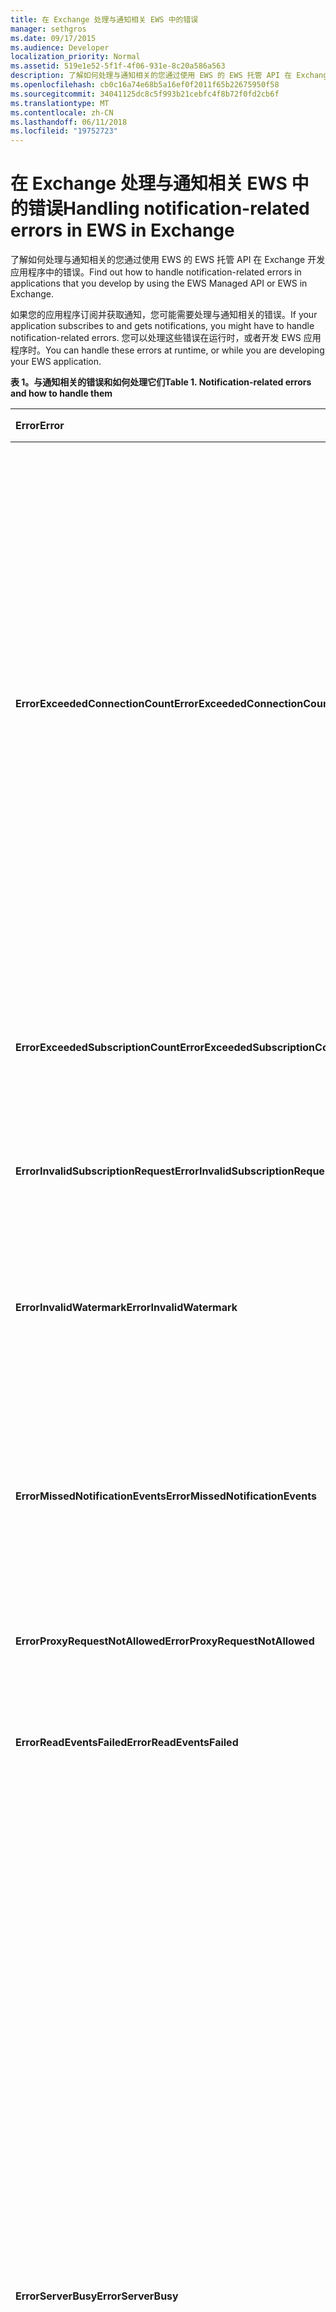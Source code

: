 ```yaml
---
title: 在 Exchange 处理与通知相关 EWS 中的错误
manager: sethgros
ms.date: 09/17/2015
ms.audience: Developer
localization_priority: Normal
ms.assetid: 519e1e52-5f1f-4f06-931e-8c20a586a563
description: 了解如何处理与通知相关的您通过使用 EWS 的 EWS 托管 API 在 Exchange 开发应用程序中的错误。
ms.openlocfilehash: cb0c16a74e68b5a16ef0f2011f65b22675950f58
ms.sourcegitcommit: 34041125dc8c5f993b21cebfc4f8b72f0fd2cb6f
ms.translationtype: MT
ms.contentlocale: zh-CN
ms.lasthandoff: 06/11/2018
ms.locfileid: "19752723"
---
```

# <a name="handling-notification-related-errors-in-ews-in-exchange"></a><span data-ttu-id="71fb1-103">在 Exchange 处理与通知相关 EWS 中的错误</span><span class="sxs-lookup"><span data-stu-id="71fb1-103">Handling notification-related errors in EWS in Exchange</span></span>

<span data-ttu-id="71fb1-104">了解如何处理与通知相关的您通过使用 EWS 的 EWS 托管 API 在 Exchange 开发应用程序中的错误。</span><span class="sxs-lookup"><span data-stu-id="71fb1-104">Find out how to handle notification-related errors in applications that you develop by using the EWS Managed API or EWS in Exchange.</span></span>
  
<span data-ttu-id="71fb1-105">如果您的应用程序订阅并获取通知，您可能需要处理与通知相关的错误。</span><span class="sxs-lookup"><span data-stu-id="71fb1-105">If your application subscribes to and gets notifications, you might have to handle notification-related errors.</span></span> <span data-ttu-id="71fb1-106">您可以处理这些错误在运行时，或者开发 EWS 应用程序时。</span><span class="sxs-lookup"><span data-stu-id="71fb1-106">You can handle these errors at runtime, or while you are developing your EWS application.</span></span>
  
<span data-ttu-id="71fb1-107">**表 1。与通知相关的错误和如何处理它们**</span><span class="sxs-lookup"><span data-stu-id="71fb1-107">**Table 1. Notification-related errors and how to handle them**</span></span>

|<span data-ttu-id="71fb1-108">Error</span><span class="sxs-lookup"><span data-stu-id="71fb1-108">Error</span></span>|<span data-ttu-id="71fb1-109">您尝试对时发生...</span><span class="sxs-lookup"><span data-stu-id="71fb1-109">Occurs when you try to…</span></span>|<span data-ttu-id="71fb1-110">处理由...</span><span class="sxs-lookup"><span data-stu-id="71fb1-110">Handle it by…</span></span>|
|:-----|:-----|:-----|
|<span data-ttu-id="71fb1-111">**ErrorExceededConnectionCount**</span><span class="sxs-lookup"><span data-stu-id="71fb1-111">**ErrorExceededConnectionCount**</span></span> |<span data-ttu-id="71fb1-112">打开要获取事件时达到的连接限制的帐户打开流式连接的连接。</span><span class="sxs-lookup"><span data-stu-id="71fb1-112">Open a connection to get events when the account reached its connection limit of open streaming connections.</span></span> | <ul><li><span data-ttu-id="71fb1-113">使用[模拟](http://technet.microsoft.com/en-us/library/dd776119%28v=exchg.150%29.aspx)到[打开连接](how-to-maintain-affinity-between-group-of-subscriptions-and-mailbox-server.md#bk_throttling)。</span><span class="sxs-lookup"><span data-stu-id="71fb1-113">Using [impersonation](http://technet.microsoft.com/en-us/library/dd776119%28v=exchg.150%29.aspx) to [open connections](how-to-maintain-affinity-between-group-of-subscriptions-and-mailbox-server.md#bk_throttling).</span></span></li><li><span data-ttu-id="71fb1-114">使用较少的连接可获取事件。</span><span class="sxs-lookup"><span data-stu-id="71fb1-114">Using fewer connections to get events.</span></span> <span data-ttu-id="71fb1-115">通过[使用关联](how-to-maintain-affinity-between-group-of-subscriptions-and-mailbox-server.md)和[放置 200 订阅 Id 同一组中的最大](how-to-maintain-affinity-between-group-of-subscriptions-and-mailbox-server.md#bk_howdoimaintain)最大化中每个连接的订阅数。</span><span class="sxs-lookup"><span data-stu-id="71fb1-115">Maximize the number of subscriptions in each connection by [using affinity](how-to-maintain-affinity-between-group-of-subscriptions-and-mailbox-server.md) and [placing a maximum of 200 subscription IDs in the same group](how-to-maintain-affinity-between-group-of-subscriptions-and-mailbox-server.md#bk_howdoimaintain).</span></span> <span data-ttu-id="71fb1-116">然后可以使用相同的连接以检索整个组，从而减少了所需的连接数的事件。</span><span class="sxs-lookup"><span data-stu-id="71fb1-116">You can then use the same connection to retrieve events for the entire group, reducing the number of connections required.</span></span></li><li>  <span data-ttu-id="71fb1-117">更改 HangingConnectionLimit Exchange 内部部署的 web.config 文件中覆盖三个打开的连接的默认值的值。</span><span class="sxs-lookup"><span data-stu-id="71fb1-117">Changing the value of the HangingConnectionLimit in the web.config file for Exchange on-premises to override the default value of three open connections.</span></span> <span data-ttu-id="71fb1-118">Exchange Online 有默认的 10，HangingConnectionLimit 不可配置。</span><span class="sxs-lookup"><span data-stu-id="71fb1-118">Exchange Online has a default HangingConnectionLimit of 10, which is not configurable.</span></span></li></ul> |
|<span data-ttu-id="71fb1-119">**ErrorExceededSubscriptionCount**</span><span class="sxs-lookup"><span data-stu-id="71fb1-119">**ErrorExceededSubscriptionCount**</span></span> |<span data-ttu-id="71fb1-120">创建订阅过多。</span><span class="sxs-lookup"><span data-stu-id="71fb1-120">Create too many subscriptions.</span></span> <span data-ttu-id="71fb1-121">[EwsMaxSubscriptions](http://msdn.microsoft.com/en-us/library/microsoft.exchange.data.directory.systemconfiguration.throttlingpolicy.ewsmaxsubscriptions%28v=exchg.150%29.aspx)限制策略参数确定帐户可以创建的订阅的最大的数目。</span><span class="sxs-lookup"><span data-stu-id="71fb1-121">The [EwsMaxSubscriptions](http://msdn.microsoft.com/en-us/library/microsoft.exchange.data.directory.systemconfiguration.throttlingpolicy.ewsmaxsubscriptions%28v=exchg.150%29.aspx) throttling policy parameter determines the maximum number of subscriptions that an account can create.</span></span> | <ul><li><span data-ttu-id="71fb1-122">使用[模拟](http://technet.microsoft.com/en-us/library/dd776119%28v=exchg.150%29.aspx)为[创建订阅](how-to-maintain-affinity-between-group-of-subscriptions-and-mailbox-server.md#bk_throttling)。</span><span class="sxs-lookup"><span data-stu-id="71fb1-122">Using [impersonation](http://technet.microsoft.com/en-us/library/dd776119%28v=exchg.150%29.aspx) to [create subscriptions](how-to-maintain-affinity-between-group-of-subscriptions-and-mailbox-server.md#bk_throttling).</span></span></li><li><span data-ttu-id="71fb1-123">减少的订阅数。</span><span class="sxs-lookup"><span data-stu-id="71fb1-123">Reducing the number of subscriptions.</span></span></li></ul> |
|<span data-ttu-id="71fb1-124">**ErrorInvalidSubscriptionRequest**</span><span class="sxs-lookup"><span data-stu-id="71fb1-124">**ErrorInvalidSubscriptionRequest**</span></span> |<span data-ttu-id="71fb1-125">从单个请求创建多个邮箱或多个文件夹的订阅。</span><span class="sxs-lookup"><span data-stu-id="71fb1-125">Create subscriptions for multiple mailboxes or multiple folders from a single request.</span></span>  |<span data-ttu-id="71fb1-126">在单个请求中创建一个公用文件夹或对单个邮箱订阅。</span><span class="sxs-lookup"><span data-stu-id="71fb1-126">Creating a subscription for a single public folder or a single mailbox in a single request.</span></span>| 
|<span data-ttu-id="71fb1-127">**ErrorInvalidWatermark**</span><span class="sxs-lookup"><span data-stu-id="71fb1-127">**ErrorInvalidWatermark**</span></span> |<span data-ttu-id="71fb1-128">通过使用无效水印获取事件。</span><span class="sxs-lookup"><span data-stu-id="71fb1-128">Get events by using an invalid watermark.</span></span>| <ul><li><span data-ttu-id="71fb1-129">检查的订阅 ID 的以前的响应中返回。</span><span class="sxs-lookup"><span data-stu-id="71fb1-129">Checking the subscription ID returned in a previous response.</span></span></li><li><span data-ttu-id="71fb1-130">确保您发送正确的**ExchangeService**对象的订阅 ID。</span><span class="sxs-lookup"><span data-stu-id="71fb1-130">Ensuring that you're sending the subscription ID for the correct **ExchangeService** object.</span></span></li><li><span data-ttu-id="71fb1-131">[创建新的订阅](handling-notification-related-errors-in-ews-in-exchange.md#bk_recover)。</span><span class="sxs-lookup"><span data-stu-id="71fb1-131">[Creating a new subscription](handling-notification-related-errors-in-ews-in-exchange.md#bk_recover).</span></span></li></ul> |
|<span data-ttu-id="71fb1-132">**ErrorMissedNotificationEvents**</span><span class="sxs-lookup"><span data-stu-id="71fb1-132">**ErrorMissedNotificationEvents**</span></span> |<span data-ttu-id="71fb1-133">获取时出现遗漏某些以前的事件的事件。</span><span class="sxs-lookup"><span data-stu-id="71fb1-133">Get events when some previous events were missed.</span></span>   |<span data-ttu-id="71fb1-134">比较**PR_LOCAL_COMMIT_TIME_MAX** (0x670a) and **PR_DELETED_COUNT_TOTAL** (0x670b)，以确定哪些更改已错过了，扩展的文件夹属性并[创建新的订阅](handling-notification-related-errors-in-ews-in-exchange.md#bk_recover)。</span><span class="sxs-lookup"><span data-stu-id="71fb1-134">Comparing the extended folder properties **PR_LOCAL_COMMIT_TIME_MAX** (0x670a) and **PR_DELETED_COUNT_TOTAL** (0x670b) to determine what changes were missed, and [creating a new subscription](handling-notification-related-errors-in-ews-in-exchange.md#bk_recover).</span></span>  |
|<span data-ttu-id="71fb1-135">**ErrorProxyRequestNotAllowed**</span><span class="sxs-lookup"><span data-stu-id="71fb1-135">**ErrorProxyRequestNotAllowed**</span></span> |<span data-ttu-id="71fb1-136">订阅批处理请求其邮箱已移动到另一个网站中的用户的事件。</span><span class="sxs-lookup"><span data-stu-id="71fb1-136">Subscribe to events for a user in a batched request whose mailbox has moved to another site.</span></span>   |<span data-ttu-id="71fb1-137">使用[自动发现](autodiscover-for-exchange.md)重新发现 ExternalEwsUrl 或 EwsPartnerUrl，并创建新的订阅。</span><span class="sxs-lookup"><span data-stu-id="71fb1-137">Using [Autodiscover](autodiscover-for-exchange.md) to rediscover the ExternalEwsUrl or EwsPartnerUrl, and creating a new subscription.</span></span>  |
|<span data-ttu-id="71fb1-138">**ErrorReadEventsFailed**</span><span class="sxs-lookup"><span data-stu-id="71fb1-138">**ErrorReadEventsFailed**</span></span> |<span data-ttu-id="71fb1-139">获得找不到订阅事件。</span><span class="sxs-lookup"><span data-stu-id="71fb1-139">Get events from a subscription that cannot be found.</span></span>  |<span data-ttu-id="71fb1-140">使用[自动发现](autodiscover-for-exchange.md)重新发现 ExternalEwsUrl 或 EwsPartnerUrl，并创建新的订阅。</span><span class="sxs-lookup"><span data-stu-id="71fb1-140">Using [Autodiscover](autodiscover-for-exchange.md) to rediscover the ExternalEwsUrl or EwsPartnerUrl, and creating a new subscription.</span></span>  |
|<span data-ttu-id="71fb1-141">**ErrorServerBusy**</span><span class="sxs-lookup"><span data-stu-id="71fb1-141">**ErrorServerBusy**</span></span> | <span data-ttu-id="71fb1-142">超过[带宽限制](ews-throttling-in-exchange.md#bk_ThrottlingNotifications)的限制。</span><span class="sxs-lookup"><span data-stu-id="71fb1-142">Exceed [throttling](ews-throttling-in-exchange.md#bk_ThrottlingNotifications) limits.</span></span> <span data-ttu-id="71fb1-143">注意以下相关限制：</span><span class="sxs-lookup"><span data-stu-id="71fb1-143">Be aware of the following regarding throttling:</span></span><ul><li><span data-ttu-id="71fb1-144">限制限制[EwsMaxSubscriptions](http://msdn.microsoft.com/en-us/library/microsoft.exchange.data.directory.systemconfiguration.throttlingpolicy.ewsmaxsubscriptions%28v=exchg.150%29.aspx)标识推送、 请求或流式处理可同时处于活动状态的通知订阅的最大数量。</span><span class="sxs-lookup"><span data-stu-id="71fb1-144">The [EwsMaxSubscriptions](http://msdn.microsoft.com/en-us/library/microsoft.exchange.data.directory.systemconfiguration.throttlingpolicy.ewsmaxsubscriptions%28v=exchg.150%29.aspx) throttling limit identifies the maximum number of push, pull, or streaming notification subscriptions that can be active at one time.</span></span> <span data-ttu-id="71fb1-145">这是邮箱订阅，不邮箱订阅中的单个文件夹订阅数的值。</span><span class="sxs-lookup"><span data-stu-id="71fb1-145">This is the value of mailbox subscriptions, not the number of individual folder subscriptions in a mailbox subscription.</span></span> <span data-ttu-id="71fb1-146">启动与服务邮箱版本 14.16.0135 和 14.15.0057.000 承载的 Exchange Online 或 Exchange Online 作为 Office 365 的一部分邮箱可以具有最多为 20 订阅，并且目标 Exchange 2013 内部部署邮箱可以具有最多 5000 位订阅。</span><span class="sxs-lookup"><span data-stu-id="71fb1-146">Starting with service mailbox versions 14.16.0135 and 14.15.0057.000, a mailbox hosted by Exchange Online or Exchange Online as part of Office 365 can have up to 20 subscriptions, and a target Exchange 2013 on-premises mailbox can have up to 5000 subscriptions.</span></span></li><li><span data-ttu-id="71fb1-147">限制限制[EwsMaxConcurrency](http://msdn.microsoft.com/en-us/library/microsoft.exchange.data.directory.systemconfiguration.throttlingpolicy.ewsmaxconcurrency%28v=exchg.150%29.aspx)标识的非流式连接的活动请求的最大数量具有默认值为 27。</span><span class="sxs-lookup"><span data-stu-id="71fb1-147">The [EwsMaxConcurrency](http://msdn.microsoft.com/en-us/library/microsoft.exchange.data.directory.systemconfiguration.throttlingpolicy.ewsmaxconcurrency%28v=exchg.150%29.aspx) throttling limit identifies the maximum number of active requests for non-streaming connections and has a default value of 27.</span></span></li><li><span data-ttu-id="71fb1-148">打开的流连接的默认限制为 10。</span><span class="sxs-lookup"><span data-stu-id="71fb1-148">The default limit for open streaming connections is ten.</span></span></li></ul> |<ul><li><span data-ttu-id="71fb1-149">[考虑与通知相关的限制策略的含义](ews-throttling-in-exchange.md#bk_ThrottlingNotifications)和限制的活动订阅和活动的连接数，以便应用程序不会限制。</span><span class="sxs-lookup"><span data-stu-id="71fb1-149">[Considering the implications of the notification-related throttling policies](ews-throttling-in-exchange.md#bk_ThrottlingNotifications) and limiting the number of active subscriptions and active connections so that the application is not throttled.</span></span></li><li><span data-ttu-id="71fb1-150">使用较少的连接可获取事件。</span><span class="sxs-lookup"><span data-stu-id="71fb1-150">Using fewer connections to get events.</span></span> <span data-ttu-id="71fb1-151">通过[发出 200 订阅 Id 同一组中的最大](how-to-maintain-affinity-between-group-of-subscriptions-and-mailbox-server.md)最大化中每个连接的订阅数。</span><span class="sxs-lookup"><span data-stu-id="71fb1-151">Maximize the number of subscriptions in each connection by [placing a maximum of 200 subscription IDs in the same group](how-to-maintain-affinity-between-group-of-subscriptions-and-mailbox-server.md).</span></span> <span data-ttu-id="71fb1-152">然后可以使用相同的连接以检索整个组，从而减少了所需的连接数的事件。</span><span class="sxs-lookup"><span data-stu-id="71fb1-152">You can then use the same connection to retrieve events for the entire group, reducing the number of connections required.</span></span></li><li><span data-ttu-id="71fb1-153">更改 HangingConnectionLimit web.config 文件中，若要覆盖的十个打开的流连接的默认值的值。</span><span class="sxs-lookup"><span data-stu-id="71fb1-153">Changing the value of the HangingConnectionLimit in the web.config file to override the default value of ten open streaming connections.</span></span></li></ul>|
|<span data-ttu-id="71fb1-154">**ErrorSubscriptionNotFound**</span><span class="sxs-lookup"><span data-stu-id="71fb1-154">**ErrorSubscriptionNotFound**</span></span> |<span data-ttu-id="71fb1-155">获得找不到订阅事件。</span><span class="sxs-lookup"><span data-stu-id="71fb1-155">Get events for a subscription that cannot be found.</span></span> <span data-ttu-id="71fb1-156">订阅可能已到期、 EWS 过程可能具有已重新启动，或传递了无效的订阅。</span><span class="sxs-lookup"><span data-stu-id="71fb1-156">The subscription might have expired, the EWS process might have been restarted, or an invalid subscription was passed in.</span></span> | <ul><li><span data-ttu-id="71fb1-157">确认正在使用相同的以前的响应中返回的订阅 ID。</span><span class="sxs-lookup"><span data-stu-id="71fb1-157">Verifying that you're using the same subscription ID that was returned in a previous response.</span></span></li><li><span data-ttu-id="71fb1-158">确保您发送正确的**ExchangeService**对象的订阅 ID。</span><span class="sxs-lookup"><span data-stu-id="71fb1-158">Ensuring that you're sending the subscription ID for the correct **ExchangeService** object.</span></span></li><li> <span data-ttu-id="71fb1-159">[创建新的订阅](handling-notification-related-errors-in-ews-in-exchange.md#bk_recover)。</span><span class="sxs-lookup"><span data-stu-id="71fb1-159">[Creating a new subscription](handling-notification-related-errors-in-ews-in-exchange.md#bk_recover).</span></span></li></ul> |
|<span data-ttu-id="71fb1-160">**[ServiceLocalException](http://msdn.microsoft.com/en-us/library/microsoft.exchange.webservices.data.serviceresponseexception%28v=exchg.80%29.aspx)**</span><span class="sxs-lookup"><span data-stu-id="71fb1-160">**[ServiceLocalException](http://msdn.microsoft.com/en-us/library/microsoft.exchange.webservices.data.serviceresponseexception%28v=exchg.80%29.aspx)**</span></span> |<span data-ttu-id="71fb1-161">订阅连接上另一个文件夹中打开时，将订阅添加到新文件夹。</span><span class="sxs-lookup"><span data-stu-id="71fb1-161">Add a subscription to a new folder while a subscription connection is open on another folder.</span></span>  |<span data-ttu-id="71fb1-162">更改您的订阅订阅的邮箱，而不是特定文件夹中的所有文件夹。</span><span class="sxs-lookup"><span data-stu-id="71fb1-162">Changing your subscription to subscribe to all folders in the mailbox, instead of a specific folder.</span></span>  |
|<span data-ttu-id="71fb1-163">**[ServiceResponseException](http://msdn.microsoft.com/en-us/library/microsoft.exchange.webservices.data.serviceresponseexception%28v=exchg.80%29.aspx)**</span><span class="sxs-lookup"><span data-stu-id="71fb1-163">**[ServiceResponseException](http://msdn.microsoft.com/en-us/library/microsoft.exchange.webservices.data.serviceresponseexception%28v=exchg.80%29.aspx)**</span></span> |<span data-ttu-id="71fb1-164">事件获得找不到订阅 Exchange 存储中。</span><span class="sxs-lookup"><span data-stu-id="71fb1-164">Get events for a subscription that cannot be located in the Exchange store.</span></span>  | <ul><li><span data-ttu-id="71fb1-165">确认正在使用相同的以前的响应中返回的订阅 ID。</span><span class="sxs-lookup"><span data-stu-id="71fb1-165">Verifying that you're using the same subscription ID that was returned in a previous response.</span></span></li><li><span data-ttu-id="71fb1-166">确保您发送正确的**ExchangeService**对象的订阅 ID。</span><span class="sxs-lookup"><span data-stu-id="71fb1-166">Ensuring that you're sending the subscription ID for the correct **ExchangeService** object.</span></span></li></ul> |
   
## <a name="recovering-from-lost-subscriptions"></a><span data-ttu-id="71fb1-167">从丢失订阅恢复</span><span class="sxs-lookup"><span data-stu-id="71fb1-167">Recovering from lost subscriptions</span></span>
<span data-ttu-id="71fb1-168"><a name="bk_recover"> </a></span><span class="sxs-lookup"><span data-stu-id="71fb1-168"></span></span>

<span data-ttu-id="71fb1-169">当订阅将会丢失，或将不再可访问时，最好创建新的订阅并不包括新的订阅中的旧水印。</span><span class="sxs-lookup"><span data-stu-id="71fb1-169">When a subscription is lost, or is no longer accessible, it is best to create a new subscription and not include the old watermark in the new subscription.</span></span> <span data-ttu-id="71fb1-170">与旧水印 resubscribing 使线性扫描的事件，即代价高昂。</span><span class="sxs-lookup"><span data-stu-id="71fb1-170">Resubscribing with the old watermark causes a linear scan for events, which is costly.</span></span> <span data-ttu-id="71fb1-171">相反，创建新的订阅并比较文件夹属性查找的内容的更改，丢失的订阅和新的订阅之间发生。</span><span class="sxs-lookup"><span data-stu-id="71fb1-171">Instead, create a new subscription and compare folder properties to look for content changes that occurred between the lost subscription and the new subscription.</span></span> <span data-ttu-id="71fb1-172">我们建议您查看扩展的文件夹属性是**PR_LOCAL_COMMIT_TIME_MAX** (0x670a0040) 和**PR_DELETED_COUNT_TOTAL** (0x670b0003)。</span><span class="sxs-lookup"><span data-stu-id="71fb1-172">The extended folder properties that we recommend that you check are **PR_LOCAL_COMMIT_TIME_MAX** (0x670a0040) and **PR_DELETED_COUNT_TOTAL** (0x670b0003).</span></span> <span data-ttu-id="71fb1-173">您可以通过[创建扩展的属性定义](properties-and-extended-properties-in-ews-in-exchange.md)来执行此操作。</span><span class="sxs-lookup"><span data-stu-id="71fb1-173">You can do this by [creating an extended property definition](properties-and-extended-properties-in-ews-in-exchange.md).</span></span>
  
## <a name="see-also"></a><span data-ttu-id="71fb1-174">另请参阅</span><span class="sxs-lookup"><span data-stu-id="71fb1-174">See also</span></span>

- [<span data-ttu-id="71fb1-175">Notification subscriptions, mailbox events, and EWS in Exchange</span><span class="sxs-lookup"><span data-stu-id="71fb1-175">Notification subscriptions, mailbox events, and EWS in Exchange</span></span>](notification-subscriptions-mailbox-events-and-ews-in-exchange.md)
- [<span data-ttu-id="71fb1-176">有关在 Exchange 中使用 EWS 邮箱事件流通知</span><span class="sxs-lookup"><span data-stu-id="71fb1-176">Stream notifications about mailbox events by using EWS in Exchange</span></span>](how-to-stream-notifications-about-mailbox-events-by-using-ews-in-exchange.md)    
- [<span data-ttu-id="71fb1-177">在 Exchange 使用 EWS 提取有关邮箱事件的通知</span><span class="sxs-lookup"><span data-stu-id="71fb1-177">Pull notifications about mailbox events by using EWS in Exchange</span></span>](how-to-pull-notifications-about-mailbox-events-by-using-ews-in-exchange.md)    
- [<span data-ttu-id="71fb1-178">在 Exchange 维护一组订阅和邮箱服务器之间的关联</span><span class="sxs-lookup"><span data-stu-id="71fb1-178">Maintain affinity between a group of subscriptions and the Mailbox server in Exchange</span></span>](how-to-maintain-affinity-between-group-of-subscriptions-and-mailbox-server.md)
    

